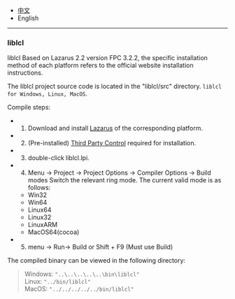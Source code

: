 * [中文](Compile.README.md)   
* English     

----

### liblcl 

liblcl Based on Lazarus 2.2 version FPC 3.2.2, the specific installation method of each platform refers to the official website installation instructions.   

The liblcl project source code is located in the "liblcl/src" directory. `liblcl for Windows, Linux, MacOS`.   

Compile steps:    

* 1. Download and install [Lazarus](https://www.lazarus-ide.org/index.php?page=downloads) of the corresponding platform.
* 2. (Pre-installed) [Third Party Control](src/3rd-party/README.en-US.md) required for installation.
* 3. double-click liblcl.lpi.  
* 4. Menu -> Project -> Project Options -> Compiler Options -> Build modes Switch the relevant ring mode. The current valid mode is as follows:  
   * Win32  
   * Win64  
   * Linux64  
   * Linux32
   * LinuxARM           
   * MacOS64(cocoa)   
  
* 5. menu -> Run-> Build or Shift + F9 (Must use Build)   

The compiled binary can be viewed in the following directory:      

> Windows: `"..\..\..\..\..\bin\liblcl"`     
> Linux: `"../bin/liblcl"`  
> MacOS: `"../../../../../bin/liblcl"`
